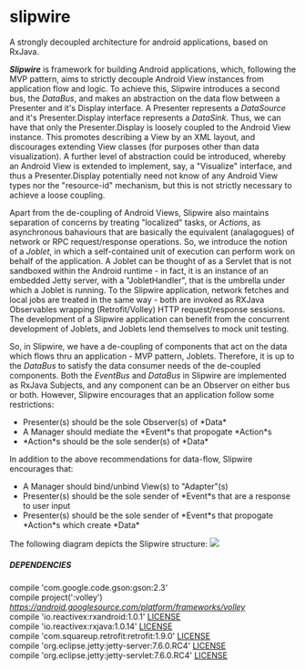 # slipwire
A strongly decoupled architecture for android applications, based on RxJava.

***Slipwire*** is framework for building Android applications, which, following the MVP pattern, aims to strictly decouple Android View instances from application flow and logic. To achieve this, Slipwire introduces a second bus, the *DataBus*, and makes an abstraction on the data flow between a Presenter and it's Display interface. A Presenter represents a *DataSource* and it's Presenter.Display interface represents a *DataSink*. Thus, we can have that only the Presenter.Display is loosely coupled to the Android View instance. This promotes describing a View by an XML layout, and discourages extending View classes (for purposes other than data visualization). A further level of abstraction could be introduced, whereby an Android View is extended to implement, say, a "Visualize" interface, and thus a Presenter.Display potentially need not know of any Android View types nor the "resource-id" mechanism, but this is not strictly necessary to achieve a loose coupling.

Apart from the de-coupling of Android Views, Slipwire also maintains separation of concerns by treating "localized" tasks, or *Action*s, as asynchronous bahaviours that are basically the equivalent (analagogues) of network or RPC request/response operations. So, we introduce the notion of a *Joblet*, in which a self-contained unit of execution can perform work on behalf of the application. A Joblet can be thought of as a Servlet that is not sandboxed within the Android runtime - in fact, it is an instance of an embedded Jetty server, with a "JobletHandler", that is the umbrella under which a Joblet is running. To the Slipwire application, network fetches and local jobs are treated in the same way - both are invoked as RXJava Observables wrapping (Retrofit/Volley) HTTP request/response sessions. The development of a Slipwire application can benefit from the concurrent development of Joblets, and Joblets lend themselves to mock unit testing.

So, in Slipwire, we have a de-coupling of components that act on the data which flows thru an application - MVP pattern, Joblets. Therefore, it is up to the *DataBus* to satisfy the data consumer needs of the de-coupled components. Both the *EventBus* and *DataBus* in Slipwire are implemented as RxJava Subjects, and any component can be an Observer on either bus or both. However, Slipwire encourages that an application follow some restrictions: 
<ul>
<li> Presenter(s) should be the sole Observer(s) of *Data*
<li> A Manager should mediate the *Event*s that propogate *Action*s
<li> *Action*s should be the sole sender(s) of *Data* 
</ul>

In addition to the above recommendations for data-flow, Slipwire encourages that:
<ul>
<li> A Manager should bind/unbind View(s) to "Adapter"(s)
<li> Presenter(s) should be the sole sender of *Event*s that are a response to user input
<li> Presenter(s) should be the sole sender of *Event*s that propogate *Action*s which create *Data*
</ul>

The following diagram depicts the Slipwire structure:
<img src="https://docs.google.com/drawings/d/1k1kYMa2RuOlPbSxPCuSGIr2_Aa_GZToKcL8CRTUJ0i8/pub?w=960&amp;h=720">

##### DEPENDENCIES <br>
compile 'com.google.code.gson:gson:2.3' <br>
compile project(':volley') *https://android.googlesource.com/platform/frameworks/volley* <br>
compile 'io.reactivex:rxandroid:1.0.1'              [LICENSE](https://github.com/ReactiveX/RxAndroid) <br>
compile 'io.reactivex:rxjava:1.0.14'                [LICENSE](https://github.com/ReactiveX/RxJava) <br>
compile 'com.squareup.retrofit:retrofit:1.9.0'      [LICENSE](http://square.github.io/retrofit/) <br>
compile 'org.eclipse.jetty:jetty-server:7.6.0.RC4'  [LICENSE](http://www.eclipse.org/jetty/licenses.php) <br>
compile 'org.eclipse.jetty:jetty-servlet:7.6.0.RC4' [LICENSE](http://www.eclipse.org/jetty/licenses.php) <br>
